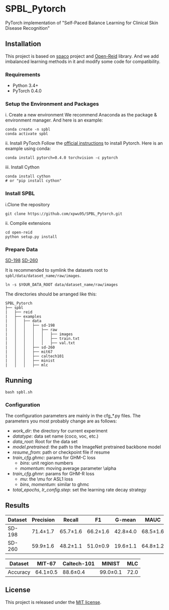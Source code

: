 # SPBL_Pytorch
PyTorch implementation of "Self-Paced Balance Learning for Clinical Skin Disease Recognition"

## Installation
This project is based on [spaco](https://github.com/Flowerfan/open-reid) project and [Open-Reid](https://github.com/Cysu/open-reid.git) library. And we add imbalanced learning methods in it and modify some code for compatibility.

### Requirements
- Python 3.4+
- PyTorch 0.4.0

### Setup the Environment and Packages
i. Create a new environment
We recommend Anaconda as the package & environment manager. And here is an example:
```shell
conda create -n spbl
conda activate spbl
```

ii. Install PyTorch
Follow the [official instructions](https://pytorch.org/) to install Pytorch. Here is an example using conda:
```shell
conda install pytorch=0.4.0 torchvision -c pytorch
```
iii. Install Cython
```shell
conda install cython 
# or "pip install cython"
```

### Install SPBL
i.Clone the repository
```shell
git clone https://github.com/xpwu95/SPBL_Pytorch.git
```
ii. Compile extensions
```shell
cd open-reid
python setup.py install
```

### Prepare Data

[SD-198](http://cv.nankai.edu.cn/projects/sd-198/SD-198.zip) [SD-260](url)

It is recommended to symlink the datasets root to `spbl/data/dataset_name/raw/images`.
```
ln -s $YOUR_DATA_ROOT data/dataset_name/raw/images
```
The directories should be arranged like this:
```
SPBL_Pytorch
├──	spbl
|	├── reid
|	├── examples
|	│   ├── data
|	│   │   ├── sd-198
|	│   │   │   ├── raw
|	│   │   │   │   ├── images
|	│   │   │   │   ├── train.txt
|	│   │   │   │   ├── val.txt
|	│   │   ├── sd-260
|	│   │   ├── mit67
|	│   │   ├── caltech101
|	│   │   ├── minist
|	│   │   ├── mlc
```


## Running
```shell
bash spbl.sh
```

### Configuration
The configuration parameters are mainly in the cfg_*.py files. The parameters you most probably change are as follows:

- *work_dir*: the directory for current experiment
- *datatype*: data set name (coco, voc, etc.)
- *data_root*: Root for the data set
- *model.pretrained*: the path to the ImageNet pretrained backbone model
- *resume_from*: path or checkpoint file if resume
- *train_cfg.ghmc*: params for GHM-C loss
	- *bins*: unit region numbers
	- *momentum*: moving average parameter \alpha
- *train_cfg.ghmr*: params for GHM-R loss
	- *mu*: the \mu for ASL1 loss
	- *bins*, *momentum*: similar to ghmc 
- *total_epochs*, *lr_config.step*: set the learning rate decay strategy

## Results

Dataset | Precision | Recall | F1 | G-mean | MAUC | Accuracy
-- | -- | -- | -- | -- | -- | --
SD-198 | 71.4±1.7 | 65.7±1.6 | 66.2±1.6 | 42.8±4.0 | 68.5±1.6 | 67.8±1.8
SD-260 | 59.9±1.6 | 48.2±1.1 | 51.0±0.9 | 19.6±1.1 | 64.8±1.2 | 65.1±0.8

Dataset | MIT-67 | Caltech-101 | MINIST | MLC 
-- | -- | -- | -- | --
Accuracy | 64.1±0.5 | 88.6±0.4 | 99.0±0.1 | 72.0

## License
This project is released under the [MIT license](https://github.com/libuyu/GHM_Detection/blob/master/LICENSE).

